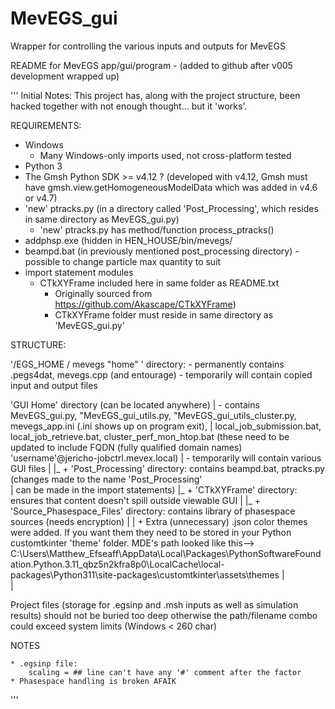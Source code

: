 # MevEGS_gui
Wrapper for controlling the various inputs and outputs for MevEGS

README for MevEGS app/gui/program - (added to github after v005 development wrapped up)

'''
Initial Notes:
    This project has, along with the project structure, been hacked together with not enough thought... but it 'works'. 

REQUIREMENTS:

* Windows
    - Many Windows-only imports used, not cross-platform tested
* Python 3
* The Gmsh Python SDK >= v4.12 ? (developed with v4.12, Gmsh must have gmsh.view.getHomogeneousModelData which was added in v4.6 or v4.7)
* 'new' ptracks.py (in a directory called 'Post_Processing', which resides in same directory as MevEGS_gui.py)
    - 'new' ptracks.py has method/function process_ptracks()
* addphsp.exe (hidden in HEN_HOUSE/bin/mevegs/
* beampd.bat (in previously mentioned post_processing directory) - possible to change particle max quantity to suit
* import statement modules
    - CTkXYFrame included here in same folder as README.txt
        - Originally sourced from https://github.com/Akascape/CTkXYFrame)
        - CTkXYFrame folder must reside in same directory as 'MevEGS_gui.py'


STRUCTURE:

'/EGS_HOME / mevegs "home" ' directory: 
                 - permanently contains .pegs4dat, mevegs.cpp (and entourage)
                 - temporarily will contain copied input and output files 

'GUI Home' directory (can be located anywhere)
           |     - contains MevEGS_gui.py, "MevEGS_gui_utils.py, "MevEGS_gui_utils_cluster.py, mevegs_app.ini (.ini shows up on program exit),
           |        local_job_submission.bat, local_job_retrieve.bat, cluster_perf_mon_htop.bat (these need to be updated to include FQDN (fully qualified domain names) 'username'@jericho-jobctrl.mevex.local)
           |     - temporarily will contain various GUI files
           |
           |_    + 'Post_Processing' directory: contains beampd.bat, ptracks.py (changes made to the name 'Post_Processing'  
           |        can be made in the import statements)
           |_    + 'CTkXYFrame' directory: ensures that content doesn't spill outside viewable GUI
           |
           |_    + 'Source_Phasespace_Files' directory: contains library of phasespace sources (needs encryption)
           |
           |     + Extra (unnecessary) .json color themes were added. If you want them they need to be stored in your Python customtkinter 'theme' folder. MDE's path looked like this--> C:\Users\Matthew_Efseaff\AppData\Local\Packages\PythonSoftwareFoundation.Python.3.11_qbz5n2kfra8p0\LocalCache\local-packages\Python311\site-packages\customtkinter\assets\themes
           |        
           |

Project files (storage for .egsinp and .msh inputs as well as simulation results) should not be buried too deep otherwise the path/filename combo could exceed system limits (Windows < 260 char)


NOTES

    * .egsinp file:
        scaling = ## line can't have any '#' comment after the factor
    * Phasespace handling is broken AFAIK
'''

